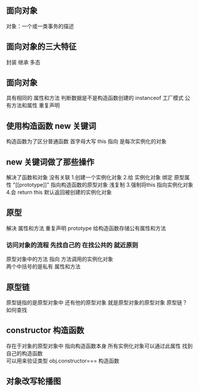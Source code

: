 ## 面向对象
对象：一个或一类事务的描述
## 面向对象的三大特征
封装 继承 多态 
## 面向对象
具有相同的 属性和方法
判断数据是不是构造函数创建的 instanceof
工厂模式  公有方法和属性 重复声明

## 使用构造函数  new 关键词
构造函数为了区分普通函数  首字母大写
this 指向 是每次实例化的对象

## new 关键词做了那些操作 
解决了函数和对象 没有关联
1.创建一个实例化对象
2.给 实例化对象 绑定 原型属性  "[[prototype]]" 指向构造函数的原型对象 浅复制
3.强制将this 指向实例化对象
4.会 return this 默认返回被创建的实例化对象

## 原型  
解决 属性和方法 重复声明
prototype 给构造函数存储公有属性和方法   
### 访问对象的流程   先找自己的  在找公共的 就近原则
原型对象中的方法  指向 方法调用的实例化对象  
两个中括号的是私有 属性和方法
## 原型链
原型链指的是原型对象中 还有他的原型对象 就是原型对象的原型对象
原型链？ 如何查找

## constructor 构造函数
存在于对象的原型对象中 指向构造函数本身
所有实例化对象可以通过此属性  找到自己的构造函数  
可以用来验证类型
obj.constructor=== 构造函数












## 对象改写轮播图